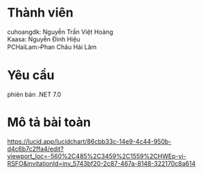 # Thành viên
cuhoangdk: Nguyễn Trần Việt Hoàng  
Kaasa: Nguyễn Đình Hiệu  
PCHaiLam: ̶Phan Châu Hải Lâm
# Yêu cầu 
phiên bản .NET 7.0
# Mô tả bài toàn
https://lucid.app/lucidchart/86cbb33c-14e9-4c44-950b-d4c6b7c2ffa4/edit?viewport_loc=-560%2C485%2C3459%2C1559%2CHWEp-vi-RSFO&invitationId=inv_5743bf20-2c87-467a-8148-322170c8a614
